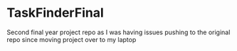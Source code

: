 # TaskFinderFinal
Second final year project repo as I was having issues pushing to the original repo since moving project over to my laptop
